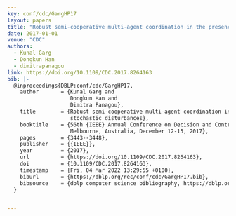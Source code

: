 ```yaml
---
key: conf/cdc/GargHP17
layout: papers
title: "Robust semi-cooperative multi-agent coordination in the presence of stochastic disturbances."
date: 2017-01-01
venue: "CDC"
authors:
  - Kunal Garg
  - Dongkun Han
  - dimitrapanagou
link: https://doi.org/10.1109/CDC.2017.8264163
bib: |-
  @inproceedings{DBLP:conf/cdc/GargHP17,
    author       = {Kunal Garg and
                    Dongkun Han and
                    Dimitra Panagou},
    title        = {Robust semi-cooperative multi-agent coordination in the presence of
                    stochastic disturbances},
    booktitle    = {56th {IEEE} Annual Conference on Decision and Control, {CDC} 2017,
                    Melbourne, Australia, December 12-15, 2017},
    pages        = {3443--3448},
    publisher    = {{IEEE}},
    year         = {2017},
    url          = {https://doi.org/10.1109/CDC.2017.8264163},
    doi          = {10.1109/CDC.2017.8264163},
    timestamp    = {Fri, 04 Mar 2022 13:29:55 +0100},
    biburl       = {https://dblp.org/rec/conf/cdc/GargHP17.bib},
    bibsource    = {dblp computer science bibliography, https://dblp.org}
  }


---
```

